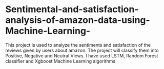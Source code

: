 # Sentimental-and-satisfaction-analysis-of-amazon-data-using-Machine-Learning-
This project is used to analyze the sentiments and satisfaction of the reviews given by users about amazon. The project will classify them into Positive, Negative and Neutral Views. I have used LSTM, Random Forest classifier and Xgboost Machine Learning algorithms
